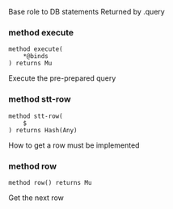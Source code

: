 

Base role to DB statements Returned by .query

### method execute

```perl6
method execute(
    *@binds
) returns Mu
```

Execute the pre-prepared query

### method stt-row

```perl6
method stt-row(
    $
) returns Hash(Any)
```

How to get a row must be implemented

### method row

```perl6
method row() returns Mu
```

Get the next row

